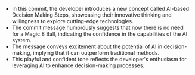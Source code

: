 - In this commit, the developer introduces a new concept called AI-based Decision Making Steps, showcasing their innovative thinking and willingness to explore cutting-edge technologies.
- The commit message humorously suggests that now there is no need for a Magic 8 Ball, indicating the confidence in the capabilities of the AI system.
- The message conveys excitement about the potential of AI in decision-making, implying that it can outperform traditional methods.
- This playful and confident tone reflects the developer's enthusiasm for leveraging AI to enhance decision-making processes.